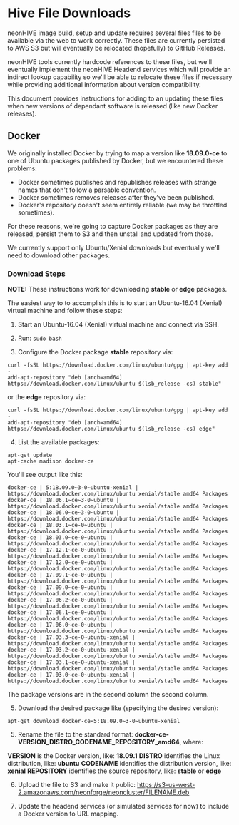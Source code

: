 # Hive File Downloads

neonHIVE image build, setup and update requires several files files to be available via the web to work correctly.  These files are currently persisted to AWS S3 but will eventually be relocated (hopefully) to GitHub Releases.

neonHIVE tools currently hardcode references to these files, but we'll eventually implement the neonHIVE Headend services which will provide an indirect lookup capability so we'll be able to relocate these files if necessary while providing additional information about version compatibility.

This document provides instructions for adding to an updating these files when new versions of dependant software is released (like new Docker releases).

## Docker

We originally installed Docker by trying to map a version like **18.09.0-ce** to one of Ubuntu packages published by Docker, but we encountered these problems:

* Docker sometimes publishes and republishes releases with strange names that don't follow a parsable convention.
* Docker sometimes removes releases after they've been published.
* Docker's repository doesn't seem entirely reliable (we may be throttled sometimes).

For these reasons, we're going to capture Docker packages as they are released, persist them to S3 and then unstall and updated from those. 

We currently support only Ubuntu/Xenial downloads but eventually we'll need to download other packages.

### Download Steps

**NOTE:** These instructions work for downloading **stable** or **edge** packages.

The easiest way to to accomplish this is to start an Ubuntu-16.04 (Xenial) virtual machine and follow these steps:

1. Start an Ubuntu-16.04 (Xenial) virtual machine and connect via SSH.

2. Run: `sudo bash`

3. Configure the Docker package **stable** repository via:

```
curl -fsSL https://download.docker.com/linux/ubuntu/gpg | apt-key add -
add-apt-repository "deb [arch=amd64] https://download.docker.com/linux/ubuntu $(lsb_release -cs) stable"
```
  or the **edge** repository via:
```
curl -fsSL https://download.docker.com/linux/ubuntu/gpg | apt-key add -
add-apt-repository "deb [arch=amd64] https://download.docker.com/linux/ubuntu $(lsb_release -cs) edge"
```

4. List the available packages:

```
apt-get update
apt-cache madison docker-ce
```
  You'll see output like this:

```
docker-ce | 5:18.09.0~3-0~ubuntu-xenial | https://download.docker.com/linux/ubuntu xenial/stable amd64 Packages
docker-ce | 18.06.1~ce~3-0~ubuntu | https://download.docker.com/linux/ubuntu xenial/stable amd64 Packages
docker-ce | 18.06.0~ce~3-0~ubuntu | https://download.docker.com/linux/ubuntu xenial/stable amd64 Packages
docker-ce | 18.03.1~ce-0~ubuntu | https://download.docker.com/linux/ubuntu xenial/stable amd64 Packages
docker-ce | 18.03.0~ce-0~ubuntu | https://download.docker.com/linux/ubuntu xenial/stable amd64 Packages
docker-ce | 17.12.1~ce-0~ubuntu | https://download.docker.com/linux/ubuntu xenial/stable amd64 Packages
docker-ce | 17.12.0~ce-0~ubuntu | https://download.docker.com/linux/ubuntu xenial/stable amd64 Packages
docker-ce | 17.09.1~ce-0~ubuntu | https://download.docker.com/linux/ubuntu xenial/stable amd64 Packages
docker-ce | 17.09.0~ce-0~ubuntu | https://download.docker.com/linux/ubuntu xenial/stable amd64 Packages
docker-ce | 17.06.2~ce-0~ubuntu | https://download.docker.com/linux/ubuntu xenial/stable amd64 Packages
docker-ce | 17.06.1~ce-0~ubuntu | https://download.docker.com/linux/ubuntu xenial/stable amd64 Packages
docker-ce | 17.06.0~ce-0~ubuntu | https://download.docker.com/linux/ubuntu xenial/stable amd64 Packages
docker-ce | 17.03.3~ce-0~ubuntu-xenial | https://download.docker.com/linux/ubuntu xenial/stable amd64 Packages
docker-ce | 17.03.2~ce-0~ubuntu-xenial | https://download.docker.com/linux/ubuntu xenial/stable amd64 Packages
docker-ce | 17.03.1~ce-0~ubuntu-xenial | https://download.docker.com/linux/ubuntu xenial/stable amd64 Packages
docker-ce | 17.03.0~ce-0~ubuntu-xenial | https://download.docker.com/linux/ubuntu xenial/stable amd64 Packages
```
  The package versions are in the second column the second column.

5. Download the desired package like (specifying the desired version):

```
apt-get download docker-ce=5:18.09.0~3-0~ubuntu-xenial
```

5. Rename the file to the standard format: **docker-ce-VERSION_DISTRO_CODENAME_REPOSITORY_amd64**, where:

  **VERSION** is the Docker version, like: **18.09.1**
  **DISTRO** identifies the Linux distribution, like: **ubuntu**
  **CODENAME** identifies the distribution version, like: **xenial**
  **REPOSITORY** identifies the source repository, like: **stable** or **edge**

6. Upload the file to S3 and make it public: https://s3-us-west-2.amazonaws.com/neonforge/neoncluster/FILENAME.deb

7. Update the headend services (or simulated services for now) to include a Docker version to URL mapping.


